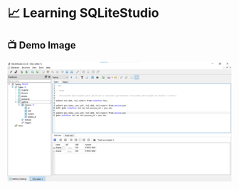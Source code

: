 # 📈 Learning SQLiteStudio

## 📺 Demo Image 

![03](https://github.com/ArthurEstevan/Entra21_Class_Relational_Bank/blob/main/Class_03/03-DML-Simplificando-Consultar-Com-Alias/3.png)
